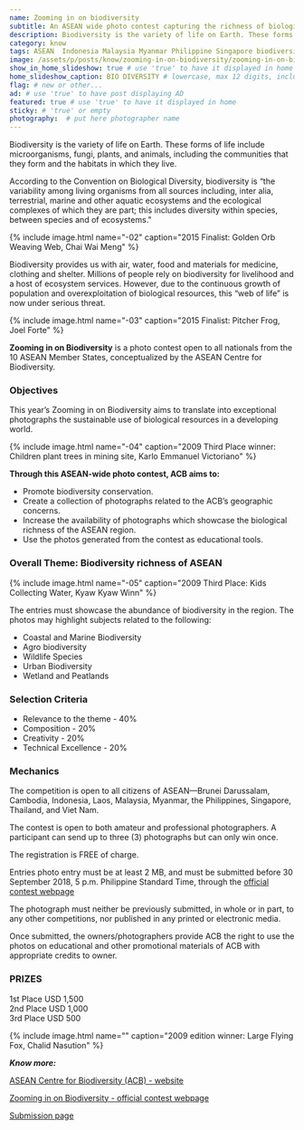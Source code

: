 ```yaml
---
name: Zooming in on biodiversity
subtitle: An ASEAN wide photo contest capturing the richness of biological resources in the region.
description: Biodiversity is the variety of life on Earth. These forms of life include microorganisms, fungi, plants, and animals, including the communities that they form and the habitats in which they live. According to the Convention on Biological Diversity, biodiversity is - the variability among living organisms from all sources including, inter alia, terrestrial, marine and other aquatic ecosystems and the ecological complexes of which they are part; this includes diversity within species, between species and of ecosystems...
category: know
tags: ASEAN  Indonesia Malaysia Myanmar Philippine Singapore biodiversity initiative learning tropical
image: /assets/p/posts/know/zooming-in-on-biodiversity/zooming-in-on-biodiversity.jpg
show_in_home_slideshow: true # use 'true' to have it displayed in home slideshow
home_slideshow_caption: BIO DIVERSITY # lowercase, max 12 digits, including spaces
flag: # new or other...
ad: # use 'true' to have post displaying AD
featured: true # use 'true' to have it displayed in home
sticky: # 'true' or empty
photography:  # put here photographer name
---
```


Biodiversity is the variety of life on Earth. These forms of life include microorganisms, fungi, plants, and animals, including the communities that they form and the habitats in which they live.

According to the Convention on Biological Diversity, biodiversity is “the variability among living organisms from all sources including, inter alia, terrestrial, marine and other aquatic ecosystems and the ecological complexes of which they are part; this includes diversity within species, between species and of ecosystems."

{% include image.html name="-02" caption="2015 Finalist: Golden Orb Weaving Web,
Chai Wai Meng" %}

Biodiversity provides us with air, water, food and materials for medicine, clothing and shelter. Millions of people rely on biodiversity for livelihood and a host of ecosystem services. However, due to the continuous growth of population and overexploitation of biological resources, this “web of life” is now under serious threat.

{% include image.html name="-03" caption="2015 Finalist: Pitcher Frog, Joel Forte" %}


**Zooming in on Biodiversity** is a photo contest open to all nationals from the 10 ASEAN Member States, conceptualized by the ASEAN Centre for Biodiversity.


### Objectives

This year’s Zooming in on Biodiversity aims to translate into exceptional photographs the sustainable use of biological resources in a developing world.

{% include image.html name="-04" caption="2009 Third Place winner: Children plant trees in mining site, Karlo Emmanuel Victoriano" %}


**Through this ASEAN-wide photo contest, ACB aims to:**

- Promote biodiversity conservation.
- Create a collection of photographs related to the ACB’s geographic concerns.
- Increase the availability of photographs which showcase the biological richness of the ASEAN region.
- Use the photos generated from the contest as educational tools.


### Overall Theme: Biodiversity richness of ASEAN

{% include image.html name="-05" caption="2009 Third Place: Kids Collecting Water, Kyaw Kyaw Winn" %}

The entries must showcase the abundance of biodiversity in the region. The photos may highlight subjects related to the following:

- Coastal and Marine Biodiversity
- Agro biodiversity
- Wildlife Species
- Urban Biodiversity
- Wetland and Peatlands

### Selection Criteria

- Relevance to the theme - 40%
- Composition - 20%
- Creativity - 20%
- Technical Excellence - 20%

### Mechanics

The competition is open to all citizens of ASEAN—Brunei Darussalam, Cambodia, Indonesia, Laos, Malaysia, Myanmar, the Philippines, Singapore, Thailand, and Viet Nam.

The contest is open to both amateur and professional photographers. A participant can send up to three (3) photographs but can only win once.

The registration is FREE of charge.

Entries photo entry must be at least 2 MB, and must be submitted before 30 September 2018, 5 p.m. Philippine Standard Time, through the [official contest webpage](http://www.aseanbiodiversity.org/zoomingin)

The photograph must neither be previously submitted, in whole or in part, to any other competitions, nor published in any printed or electronic media.

Once submitted, the owners/photographers provide ACB the right to use the photos on educational and other promotional materials of ACB with appropriate credits to owner.


### PRIZES

1st Place   USD 1,500  
2nd Place   USD 1,000  
3rd Place   USD 500

{% include image.html name="" caption="2009 edition winner: Large Flying Fox,
Chalid Nasution" %}


**_Know more:_**

[ASEAN Centre for Biodiversity (ACB) - website](https://aseanbiodiversity.org/)

[Zooming in on Biodiversity - official contest webpage](http://www.aseanbiodiversity.org/zoomingin)

[Submission page](http://www.aseanbiodiversity.org/zoomingin/submit-entry)

